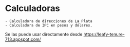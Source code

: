 # Calculadoras

    - Calculadora de direcciones de La Plata
    - Calculadora de IPC en pesos y dólares. 

Se las puede usar directamente desde <https://leafy-tenure-713.appspot.com/>
